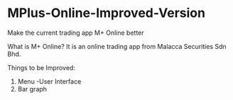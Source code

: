 # MPlus-Online-Improved-Version
Make the current trading app M+ Online better

What is M+ Online?
It is an online trading app from Malacca Securities Sdn Bhd.

Things to be Improved:
1. Menu -User Interface
2. Bar graph

